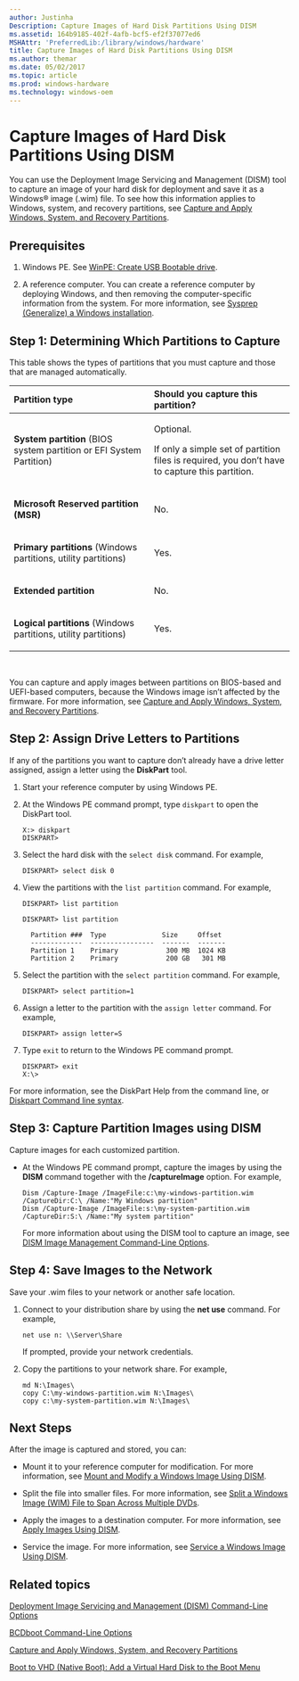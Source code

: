 ```yaml
---
author: Justinha
Description: Capture Images of Hard Disk Partitions Using DISM
ms.assetid: 164b9185-402f-4afb-bcf5-ef2f37077ed6
MSHAttr: 'PreferredLib:/library/windows/hardware'
title: Capture Images of Hard Disk Partitions Using DISM
ms.author: themar
ms.date: 05/02/2017
ms.topic: article
ms.prod: windows-hardware
ms.technology: windows-oem
---
```


# Capture Images of Hard Disk Partitions Using DISM


You can use the Deployment Image Servicing and Management (DISM) tool to capture an image of your hard disk for deployment and save it as a Windows® image (.wim) file. To see how this information applies to Windows, system, and recovery partitions, see [Capture and Apply Windows, System, and Recovery Partitions](capture-and-apply-windows-system-and-recovery-partitions.md).

## <span id="Prerequisites"></span><span id="prerequisites"></span><span id="PREREQUISITES"></span>Prerequisites


1.  Windows PE. See [WinPE: Create USB Bootable drive](winpe-create-usb-bootable-drive.md).

2.  A reference computer. You can create a reference computer by deploying Windows, and then removing the computer-specific information from the system. For more information, see [Sysprep (Generalize) a Windows installation](sysprep--generalize--a-windows-installation.md).

## <span id="Step_1__Determining_Which_Partitions_to_Capture"></span><span id="step_1__determining_which_partitions_to_capture"></span><span id="STEP_1__DETERMINING_WHICH_PARTITIONS_TO_CAPTURE"></span>Step 1: Determining Which Partitions to Capture


This table shows the types of partitions that you must capture and those that are managed automatically.

<table>
<colgroup>
<col width="50%" />
<col width="50%" />
</colgroup>
<thead>
<tr class="header">
<th align="left">Partition type</th>
<th align="left">Should you capture this partition?</th>
</tr>
</thead>
<tbody>
<tr class="odd">
<td align="left"><p><strong>System partition</strong> (BIOS system partition or EFI System Partition)</p></td>
<td align="left"><p>Optional.</p>
<p>If only a simple set of partition files is required, you don’t have to capture this partition.</p></td>
</tr>
<tr class="even">
<td align="left"><p><strong>Microsoft Reserved partition (MSR)</strong></p></td>
<td align="left"><p>No.</p></td>
</tr>
<tr class="odd">
<td align="left"><p><strong>Primary partitions</strong> (Windows partitions, utility partitions)</p></td>
<td align="left"><p>Yes.</p></td>
</tr>
<tr class="even">
<td align="left"><p><strong>Extended partition</strong></p></td>
<td align="left"><p>No.</p></td>
</tr>
<tr class="odd">
<td align="left"><p><strong>Logical partitions</strong> (Windows partitions, utility partitions)</p></td>
<td align="left"><p>Yes.</p></td>
</tr>
</tbody>
</table>

 

You can capture and apply images between partitions on BIOS-based and UEFI-based computers, because the Windows image isn’t affected by the firmware. For more information, see [Capture and Apply Windows, System, and Recovery Partitions](capture-and-apply-windows-system-and-recovery-partitions.md).

## <span id="Step_2__Assign_Drive_Letters_to_Partitions"></span><span id="step_2__assign_drive_letters_to_partitions"></span><span id="STEP_2__ASSIGN_DRIVE_LETTERS_TO_PARTITIONS"></span>Step 2: Assign Drive Letters to Partitions


If any of the partitions you want to capture don’t already have a drive letter assigned, assign a letter using the **DiskPart** tool.

1.  Start your reference computer by using Windows PE.

2.  At the Windows PE command prompt, type `diskpart` to open the DiskPart tool.

    ```
    X:> diskpart
    DISKPART>
    ```

3.  Select the hard disk with the `select disk` command. For example,

    ```
    DISKPART> select disk 0
    ```

4.  View the partitions with the `list partition` command. For example,

    ```
    DISKPART> list partition

    DISKPART> list partition

      Partition ###  Type              Size     Offset
      -------------  ----------------  -------  -------
      Partition 1    Primary            300 MB  1024 KB
      Partition 2    Primary            200 GB   301 MB
    ```

5.  Select the partition with the `select partition` command. For example,

    ```
    DISKPART> select partition=1
    ```

6.  Assign a letter to the partition with the `assign letter` command. For example,

    ```
    DISKPART> assign letter=S
    ```

7.  Type `exit` to return to the Windows PE command prompt.

    ```
    DISKPART> exit
    X:\>
    ```

For more information, see the DiskPart Help from the command line, or [Diskpart Command line syntax](http://go.microsoft.com/fwlink/?LinkId=128458).

## <span id="Step_3__Capture_Partition_Images_using_DISM"></span><span id="step_3__capture_partition_images_using_dism"></span><span id="STEP_3__CAPTURE_PARTITION_IMAGES_USING_DISM"></span>Step 3: Capture Partition Images using DISM


Capture images for each customized partition.

-   At the Windows PE command prompt, capture the images by using the **DISM** command together with the **/captureImage** option. For example,

    ```
    Dism /Capture-Image /ImageFile:c:\my-windows-partition.wim /CaptureDir:C:\ /Name:"My Windows partition"
    Dism /Capture-Image /ImageFile:s:\my-system-partition.wim /CaptureDir:S:\ /Name:"My system partition"
    ```

    For more information about using the DISM tool to capture an image, see [DISM Image Management Command-Line Options](dism-image-management-command-line-options-s14.md).

## <span id="Step_4__Save_Images_to_the_Network"></span><span id="step_4__save_images_to_the_network"></span><span id="STEP_4__SAVE_IMAGES_TO_THE_NETWORK"></span>Step 4: Save Images to the Network


Save your .wim files to your network or another safe location.

1.  Connect to your distribution share by using the **net use** command. For example,

    ```
    net use n: \\Server\Share
    ```

    If prompted, provide your network credentials.

2.  Copy the partitions to your network share. For example,

    ```
    md N:\Images\
    copy C:\my-windows-partition.wim N:\Images\
    copy c:\my-system-partition.wim N:\Images\
    ```

## <span id="Next_Steps"></span><span id="next_steps"></span><span id="NEXT_STEPS"></span>Next Steps


After the image is captured and stored, you can:

-   Mount it to your reference computer for modification. For more information, see [Mount and Modify a Windows Image Using DISM](mount-and-modify-a-windows-image-using-dism.md).

-   Split the file into smaller files. For more information, see [Split a Windows Image (WIM) File to Span Across Multiple DVDs](split-a-windows-image--wim--file-to-span-across-multiple-dvds.md).

-   Apply the images to a destination computer. For more information, see [Apply Images Using DISM](apply-images-using-dism.md).

-   Service the image. For more information, see [Service a Windows Image Using DISM](service-a-windows-image-using-dism.md).

## <span id="related_topics"></span>Related topics


[Deployment Image Servicing and Management (DISM) Command-Line Options](deployment-image-servicing-and-management--dism--command-line-options.md)

[BCDboot Command-Line Options](bcdboot-command-line-options-techref-di.md)

[Capture and Apply Windows, System, and Recovery Partitions](capture-and-apply-windows-system-and-recovery-partitions.md)

[Boot to VHD (Native Boot): Add a Virtual Hard Disk to the Boot Menu](boot-to-vhd--native-boot--add-a-virtual-hard-disk-to-the-boot-menu.md)

 

 






